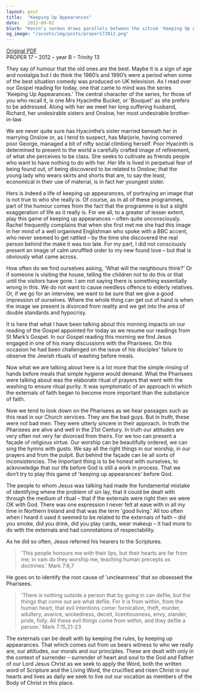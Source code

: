 ```yaml
---
layout: post
title:  "Keeping Up Appearances"
date:   2012-09-02
blurb: "Kevin's sermon draws parallels between the sitcom 'Keeping Up Appearances' and the Gospel's message on authenticity in faith. He challenges the congregation to reflect on the facades they present to the world and the importance of being true to oneself before God. The sermon emphasizes the danger of hypocrisy and the need for a genuine relationship with God, beyond mere external rituals."
og_image: "/assets/img/posts/proper172012.png"
---
```

[Original PDF](/assets/pdf/proper172012.pdf)    
PROPER 17 – 2012 – year B – Trinity 13

They say of humour that the old ones are the best. Maybe it is a sign of age and nostalgia but I do think the 1980’s and 1990’s were a period when some of the best situation comedy was produced on UK television. As I read over our Gospel reading for today, one that came to mind was the series 'Keeping Up Appearances.' The central character of the series, for those of you who recall it, is one Mrs Hyacinthe Bucket, or 'Bouquet' as she prefers to be addressed. Along with her we meet her long suffering husband, Richard, her undesirable sisters and Onslow, her most undesirable brother-in-law.

We are never quite sure has Hyacinthe’s sister married beneath her in marrying Onslow or, as I tend to suspect, has Marjorie, having cornered poor George, managed a bit of nifty social climbing herself. Poor Hyacinth is determined to present to the world a carefully crafted image of refinement, of what she perceives to be class. She seeks to cultivate as friends people who want to have nothing to do with her. Her life is lived in perpetual fear of being found out, of being discovered to be related to Onslow; that the young lady who wears skirts and shorts that are, to say the least, economical in their use of material, is in fact her youngest sister.

Hers is indeed a life of keeping up appearances, of portraying an image that is not true to who she really is. Of course, as in all of these programmes, part of the humour comes from the fact that the programme is but a slight exaggeration of life as it really is. For we all, to a greater of lesser extent, play this game of keeping up appearances – often quite unconsciously. Rachel frequently complains that when she first met me she had this image in her mind of a well organised Englishman who spoke with a BBC accent, who never seemed to get rattled – by the time she discovered the real person behind the make it was too late. For my part, I did not consciously present an image of calm unruffled order to my new found love – but that is obviously what came across.

How often do we find ourselves asking, 'What will the neighbours think?' Or if someone is visiting the house, telling the children not to do this or that until the visitors have gone. I am not saying there is something essentially wrong in this. We do not want to cause needless offence to elderly relatives. Or, if we go for an interview, we want to be sure that we give a good impression of ourselves. Where the whole thing can get out of hand is when the image we present is divorced from reality and we get into the area of double standards and hypocrisy.

It is here that what I have been talking about this morning impacts on our reading of the Gospel appointed for today as we resume our readings from St Mark’s Gospel. In our Gospel reading this morning we find Jesus engaged in one of his many discussions with the Pharisees. On this occasion he had been challenged on the issue of his disciples’ failure to observe the Jewish rituals of washing before meals.

Now what we are talking about here is a lot more that the simple rinsing of hands before meals that simple hygiene would demand. What the Pharisees were talking about was the elaborate ritual of prayers that went with the washing to ensure ritual purity. It was symptomatic of an approach in which the externals of faith began to become more important than the substance of faith.

Now we tend to look down on the Pharisees as we hear passages such as this read in our Church services. They are the bad guys. But in truth, these were not bad men. They were utterly sincere in their approach. In truth the Pharisees are alive and well in the 21st Century. In truth our attitudes are very often not very far divorced from theirs. For we too can present a façade of religious virtue. Our worship can be beautifully ordered, we can sing the hymns with gusto. We say all the right things in our worship, in our prayers and from the pulpit. But behind the façade can lie all sorts of inconsistencies. The important thing is to be honest with ourselves, to acknowledge that our life before God is still a work in process. That we don’t try to play this game of 'keeping up appearances' before God.

The people to whom Jesus was talking had made the fundamental mistake of identifying where the problem of sin lay, that it could be dealt with through the medium of ritual – that if the externals were right then we were OK with God. There was one expression I never felt at ease with in all my time in Northern Ireland and that was the term 'good living.' All too often when I heard it used it seemed to be related to the externals of faith – did you smoke, did you drink, did you play cards, wear makeup – it had more to do with the externals and had connotations of respectability.

As he did so often, Jesus referred his hearers to the Scriptures.

> 'This people honours me with their lips,
> but their hearts are far from me;
> in vain do they worship me,
> teaching human precepts as doctrines.' Mark 7:6,7

He goes on to identify the root cause of 'uncleanness' that so obsessed the Pharisees.

> 'There is nothing outside a person that by going in can defile, but the
> things that come out are what defile. For it is from within, from the
> human heart, that evil intentions come: fornication, theft, murder,
> adultery, avarice, wickedness, deceit, licentiousness, envy, slander,
> pride, folly. All these evil things come from within, and they defile a
> person.' Mark 7:15,21-23

The externals can be dealt with by keeping the rules, by keeping up appearances. That which comes out from us bears witness to who we really are, our attitudes, our morals and our principles. These are dealt with only in the context of surrender – surrender of heart and soul to the God and Father of our Lord Jesus Christ as we seek to apply the Word, both the written word of Scripture and the Living Word, the crucified and risen Christ in our hearts and lives as daily we seek to live out our vocation as members of the Body of Christ in this place.
